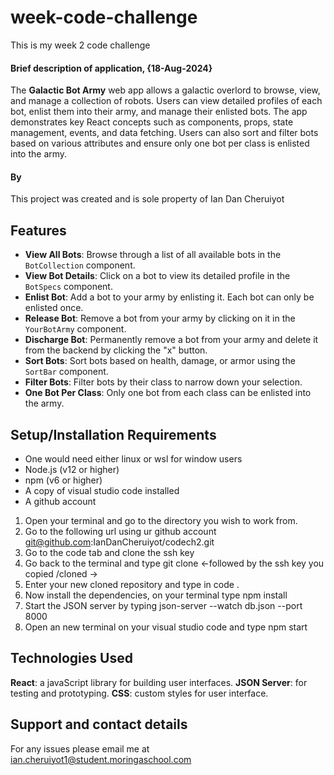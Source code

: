 # week-code-challenge

This is my week 2 code challenge

#### Brief description of application, {18-Aug-2024}

The **Galactic Bot Army** web app allows a galactic overlord to browse, view, and manage a collection of robots. Users can view detailed profiles of each bot, enlist them into their army, and manage their enlisted bots. The app demonstrates key React concepts such as components, props, state management, events, and data fetching. Users can also sort and filter bots based on various attributes and ensure only one bot per class is enlisted into the army.

#### By

This project was created and is sole property of Ian Dan Cheruiyot

## Features

- **View All Bots**: Browse through a list of all available bots in the `BotCollection` component.
- **View Bot Details**: Click on a bot to view its detailed profile in the `BotSpecs` component.
- **Enlist Bot**: Add a bot to your army by enlisting it. Each bot can only be enlisted once.
- **Release Bot**: Remove a bot from your army by clicking on it in the `YourBotArmy` component.
- **Discharge Bot**: Permanently remove a bot from your army and delete it from the backend by clicking the "x" button.
- **Sort Bots**: Sort bots based on health, damage, or armor using the `SortBar` component.
- **Filter Bots**: Filter bots by their class to narrow down your selection.
- **One Bot Per Class**: Only one bot from each class can be enlisted into the army.

## Setup/Installation Requirements

* One would need either linux or wsl for window users
* Node.js (v12 or higher)
* npm (v6 or higher)
* A copy of visual studio code installed
* A github account

1. Open your terminal and go to the directory you wish to work from.
2. Go to the following url using ur github account git@github.com:IanDanCheruiyot/codech2.git
3. Go to the code tab and clone the ssh key
4. Go back to the terminal and type git clone <-followed by the ssh key you copied /cloned ->
5. Enter your new cloned repository and type in code .
6. Now install the dependencies, on your terminal type npm install
7. Start the JSON server by typing json-server --watch db.json --port 8000
8. Open an new terminal on your visual studio code and type npm start

## Technologies Used

**React**: a javaScript library for building user interfaces.
**JSON Server**: for testing and prototyping.
**CSS**: custom styles for user interface.

## Support and contact details

For any issues please email me at ian.cheruiyot1@student.moringaschool.com